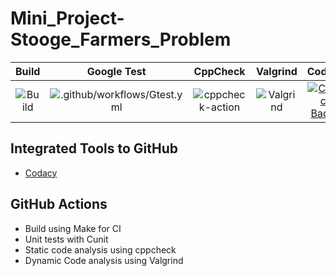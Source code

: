 # Mini_Project-Stooge_Farmers_Problem

|Build|Google Test|CppCheck|Valgrind|Codacy|
|:--:|:--:|:--:|:--:|:--:|
![Build](https://github.com/99002457/Mini_Project-Stooge_Farmers_Problem/workflows/Build/badge.svg)|![.github/workflows/Gtest.yml](https://github.com/99002457/Mini_Project-Stooge_Farmers_Problem/workflows/.github/workflows/Gtest.yml/badge.svg) |![cppcheck-action](https://github.com/99002457/Mini_Project-Stooge_Farmers_Problem/workflows/cppcheck-action/badge.svg) |![Valgrind](https://github.com/99002457/Mini_Project-Stooge_Farmers_Problem/workflows/Valgrind/badge.svg)|[![Codacy Badge](https://api.codacy.com/project/badge/Grade/e5c3250fd57349399d661cab9ee777d8)](https://app.codacy.com/gh/99002457/Mini_Project-Stooge_Farmers_Problem?utm_source=github.com&utm_medium=referral&utm_content=99002457/Mini_Project-Stooge_Farmers_Problem&utm_campaign=Badge_Grade)


## Integrated Tools to GitHub
*  [Codacy](https://www.codacy.com/)

## GitHub Actions
* Build using Make for CI
* Unit tests with Cunit
* Static code analysis using cppcheck
* Dynamic Code analysis using Valgrind
